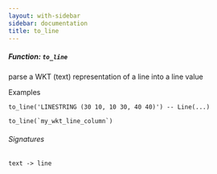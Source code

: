 ```yaml
---
layout: with-sidebar
sidebar: documentation
title: to_line
---
```


##### Function: `to_line`
parse a WKT (text) representation of a line into a line value

  Examples

    to_line('LINESTRING (30 10, 10 30, 40 40)') -- Line(...)

    to_line(`my_wkt_line_column`)

###### Signatures
    text -> line

